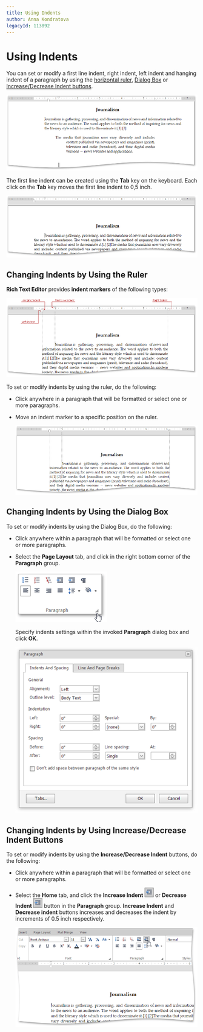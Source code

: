 ```yaml
---
title: Using Indents
author: Anna Kondratova
legacyId: 113892
---
```

# Using Indents
You can set or modify a first line indent, right indent, left indent and hanging indent of a paragraph by using the [horizontal ruler](#ruler), [Dialog Box](#dialog_box) or [Increase/Decrease Indent buttons](#buttons).

![EUD_ASPxRichEdit_Indents_ExampleIndents-2](../../../images/img117958.png)

The first line indent can be created using the **Tab** key on the keyboard. Each click on the **Tab** key moves the first line indent to 0,5 inch.

![EUD_ASPxRichEdit_Indents_FirstLineIndentExample](../../../images/img117959.png)

## <a name="ruler"/>Changing Indents by Using the Ruler
**Rich Text Editor** provides **indent markers** of the following types:

![EUD_ASPxRichEdit_IndentMarkers](../../../images/img117955.png)

To set or modify indents by using the ruler,  do the following:
* Click anywhere in a paragraph that will be formatted or select one or more paragraphs.
* Move an indent marker to a specific position on the ruler.
	
	![EUD_ASPxRichEdit_Indents_ExampleIndents-1](../../../images/img117957.png)

## <a name="dialog_box"/>Changing Indents by Using the Dialog Box
To set or modify indents by using the Dialog Box,  do the following:
* Click anywhere within a paragraph that will be formatted or select one or more paragraphs.
* Select the **Page Layout** tab, and click in the right bottom corner of the **Paragraph** group.
	
	![EUD_ASPxRichEdit_Tabs_ParagraphGroupPointer](../../../images/img117919.png)
	
	Specify indents settings within the invoked **Paragraph** dialog box and click **OK**.
	
	![EUD_ASPxRichEdit_Tabs_ParagraphDialogBox](../../../images/img117920.png)

## <a name="buttons"/>Changing Indents by Using Increase/Decrease Indent Buttons
To set or modify indents by using the **Increase/Decrease Indent** buttons, do the following:
* Click anywhere within a paragraph that will be formatted or select one or more paragraphs.
* Select the **Home** tab, and click the  **Increase Indent** ![EUD_ASPxRichEdit_Home_IncreaseIndentButton](../../../images/img117847.png) or **Decrease Indent** ![EUD_ASPxRichEdit_Home_DecreaseIndentButton](../../../images/img117848.png) button in the **Paragraph** group. **Increase Indent** and **Decrease indent** buttons   increases and decreases the indent by increments of 0.5 inch respectively.
	
	![EUD_ASPxRichEdit_Indents_UsingIndentButtons](../../../images/img117960.png)